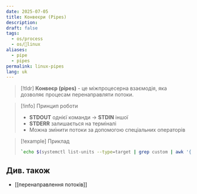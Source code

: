 ```yaml
---
date: 2025-07-05
title: Конвеєри (Pipes)
description: 
draft: false
tags:
  - os/process
  - os/🐧linux
aliases:
  - pipe
  - pipes
permalink: linux-pipes
lang: uk
---
```

> [!tldr]
> **Конвеєр (pipes)** - це міжпроцесерна взаємодія, яка дозволяє процесам перенаправляти потоки.

> [!info] Принцип роботи
> - **STDOUT** однієї команди -> **STDIN** іншої
> - **STDERR** залишається на терміналі
> - Можна змінити потоки за допомогою спеціальних операторів

> [!example] Приклад
> ```bash
> `echo $(systemctl list-units --type=target | grep custom | awk '{print $1 $2 $3}') $(systemctl list-dependencies custom.target | head -3 | sed s/[^a-z]//g | sort) | md5sum | cut -c 10-16`
> ```


## Див. також

- [[перенаправлення потоків]]